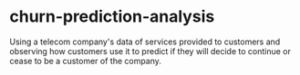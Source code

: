 # churn-prediction-analysis
Using a telecom company's data of services provided to customers and observing how customers use it to predict if they will decide to continue or cease to be a customer of the company.
